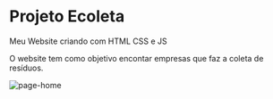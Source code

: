 # Projeto Ecoleta

Meu Website criando com HTML CSS e JS

O website tem como objetivo encontar empresas que faz a coleta de resíduos.

![page-home](https://user-images.githubusercontent.com/65118827/83465481-feb5ba80-a46b-11ea-815e-2d12c0590747.png)
